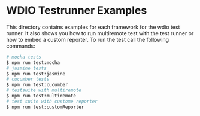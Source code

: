 # WDIO Testrunner Examples

This directory contains examples for each framework for the wdio test runner. It also shows you how to run multiremote test with the test runner or how to embed a custom reporter. To run the test call the following commands:

```sh
# mocha tests
$ npm run test:mocha
# jasmine tests
$ npm run test:jasmine
# cucumber tests
$ npm run test:cucumber
# testsuite with multiremote
$ npm run test:multiremote
# test suite with custome reporter
$ npm run test:customReporter
```
